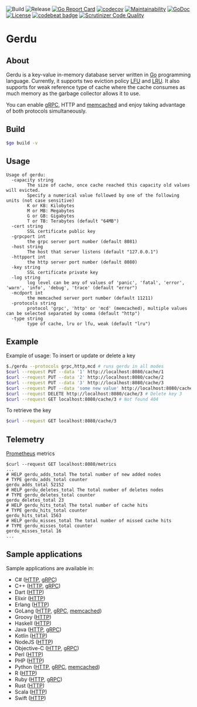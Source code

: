 ![Build](https://github.com/arazmj/gerdu/workflows/Go/badge.svg)
![Release](https://github.com/arazmj/gerdu/workflows/GoReleaser/badge.svg)
[![Go Report Card](https://goreportcard.com/badge/github.com/arazmj/gerdu)](https://goreportcard.com/report/github.com/arazmj/gerdu)
[![codecov](https://codecov.io/gh/arazmj/gerdu/branch/master/graph/badge.svg)](https://codecov.io/gh/arazmj/gerdu)
[![Maintainability](https://api.codeclimate.com/v1/badges/a99a88d28ad37a79dbf6/maintainability)](https://codeclimate.com/github/codeclimate/codeclimate/maintainability)
[![GoDoc](https://godoc.org/github.com/arazmj/gerdu?status.svg)](https://godoc.org/github.com/arazmj/gerdu)
[![License](https://img.shields.io/badge/License-BSD%203--Clause-blue.svg)](https://opensource.org/licenses/BSD-3-Clause)
[![codebeat badge](https://codebeat.co/badges/05010b5e-17d9-4f5d-a6bb-2c330ff364c8)](https://codebeat.co/projects/github-com-arazmj-gerdu-master)
[![Scrutinizer Code Quality](https://scrutinizer-ci.com/g/arazmj/gerdu/badges/quality-score.png?b=master)](https://scrutinizer-ci.com/g/arazmj/gerdu/?branch=master)

# Gerdu

## About
Gerdu is a key-value in-memory database server written in [Go](http://golang.org) programming language.
Currently, it supports two eviction policy [LFU](https://en.wikipedia.org/wiki/Least_frequently_used) and [LRU](https://en.wikipedia.org/wiki/Cache_replacement_policies#Least_recently_used_(LRU)). 
It also supports for weak reference type of cache where the cache consumes as much memory as the garbage collector allows it to use.
<br/>

You can enable [gRPC](https://grpc.io), HTTP and [memcached](https://memcached.org) and enjoy taking advantage of both protocols simultaneously.

## Build
```Bash
$go build -v
```

## Usage
```
Usage of gerdu:
  -capacity string
        The size of cache, once cache reached this capacity old values will evicted.
        Specify a numerical value followed by one of the following units (not case sensitive)
        K or KB: Kilobytes
        M or MB: Megabytes
        G or GB: Gigabytes
        T or TB: Terabytes (default "64MB")
  -cert string
        SSL certificate public key
  -grpcport int
        the grpc server port number (default 8081)
  -host string
        The host that server listens (default "127.0.0.1")
  -httpport int
        the http server port number (default 8080)
  -key string
        SSL certificate private key
  -log string
        log level can be any of values of 'panic', 'fatal', 'error', 'warn', 'info', 'debug', 'trace' (default "error")
  -mcdport int
        the memcached server port number (default 11211)
  -protocols string
        protocol 'grpc', 'http' or 'mcd' (memcached), multiple values can be selected separated by comma (default "http")
  -type string
        type of cache, lru or lfu, weak (default "lru")
```

## Example
Example of usage:
To insert or update or delete a key 
```Bash
$./gerdu --protocols grpc,http,mcd # runs gerdu in all modes 
$curl --request PUT --data '1' http://localhost:8080/cache/1
$curl --request PUT --data '2' http://localhost:8080/cache/2
$curl --request PUT --data '3' http://localhost:8080/cache/3
$curl --request PUT --data 'some new value' http://localhost:8080/cache/3
$curl --request DELETE http://localhost:8080/cache/3 # Delete key 3
$curl --request GET localhost:8080/cache/3 # Not found 404
```

To retrieve the key
```Bash
$curl --request GET localhost:8080/cache/3
```

## Telemetry 
[Prometheus](https://prometheus.io) metrics
```
$curl --request GET localhost:8080/metrics
...
# HELP gerdu_adds_total The total number of new added nodes
# TYPE gerdu_adds_total counter
gerdu_adds_total 52152
# HELP gerdu_deletes_total The total number of deletes nodes
# TYPE gerdu_deletes_total counter
gerdu_deletes_total 23
# HELP gerdu_hits_total The total number of cache hits
# TYPE gerdu_hits_total counter
gerdu_hits_total 1563
# HELP gerdu_misses_total The total number of missed cache hits
# TYPE gerdu_misses_total counter
gerdu_misses_total 16
...
```

## Sample applications
Sample applications are available in:

- C# ([HTTP](examples/HTTP/CSharp/CSharp/Program.cs), [gRPC](examples/gRPC/CSharp/CSharpGRPC/Program.cs))
- C++ ([HTTP](examples/HTTP/CPP/main.cpp), [gRPC](examples/gRPC/CPP/main.cpp))
- Dart ([HTTP](examples/HTTP/Dart/bin/Dart.dart))
- Elixir ([HTTP](examples/HTTP/Elixir/lib/go_cache_elixir.ex))
- Erlang ([HTTP](examples/HTTP/Erlang/src/test_gocache.erl))
- GoLang ([HTTP](examples/HTTP/GoLang/main.go), [gRPC](examples/gRPC/GoLang/main.go), [memcached](examples/memcached/GoLang/main.go))
- Groovy ([HTTP](examples/HTTP/Groovy/main.groovy))
- Haskell ([HTTP](examples/HTTP/Haskell/app/Main.hs))
- Java ([HTTP](examples/HTTP/Java/src/GoCache.java), [gRPC](examples/gRPC/Java/src/main/java/net/amirrazmjou/Main.java))
- Kotlin ([HTTP](examples/HTTP/Kotlin/src/Main.kt))
- NodeJS ([HTTP](examples/HTTP/NodeJS/app.js))
- Objective-C ([HTTP](examples/HTTP/Objective-C/main.m), [gRPC](examples/gRPC/Objective-C/GerduGrpcObjC/main.m))
- Perl ([HTTP](examples/HTTP/Perl/main.pl))
- PHP  ([HTTP](examples/HTTP/PHP/test.php))
- Python ([HTTP](examples/HTTP/Python/test.py), [gRPC](examples/gRPC/Python/main.py), [memcached](examples/memcached/Python/test.py))
- R ([HTTP](examples/HTTP/R/main.R))
- Ruby ([HTTP](examples/HTTP/Ruby/go_cache.rb), [gRPC](examples/gRPC/Ruby/main.rb))
- Rust ([HTTP](examples/HTTP/Rust/main.rs))
- Scala ([HTTP](examples/HTTP/Scala/src/main/scala/com/amirrazmjou/go/cache/example/Example.scala))
- Swift ([HTTP](examples/HTTP/Swift/GoCacheSwift/main.swift))
